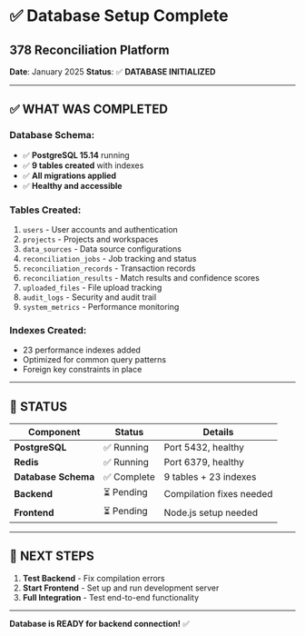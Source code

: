 # ✅ Database Setup Complete
## 378 Reconciliation Platform

**Date**: January 2025
**Status**: ✅ **DATABASE INITIALIZED**

---

## ✅ **WHAT WAS COMPLETED**

### **Database Schema**:
- ✅ **PostgreSQL 15.14** running
- ✅ **9 tables created** with indexes
- ✅ **All migrations applied**
- ✅ **Healthy and accessible**

### **Tables Created**:
1. `users` - User accounts and authentication
2. `projects` - Projects and workspaces
3. `data_sources` - Data source configurations
4. `reconciliation_jobs` - Job tracking and status
5. `reconciliation_records` - Transaction records
6. `reconciliation_results` - Match results and confidence scores
7. `uploaded_files` - File upload tracking
8. `audit_logs` - Security and audit trail
9. `system_metrics` - Performance monitoring

### **Indexes Created**:
- 23 performance indexes added
- Optimized for common query patterns
- Foreign key constraints in place

---

## 🎯 **STATUS**

| Component | Status | Details |
|-----------|--------|---------|
| **PostgreSQL** | ✅ Running | Port 5432, healthy |
| **Redis** | ✅ Running | Port 6379, healthy |
| **Database Schema** | ✅ Complete | 9 tables + 23 indexes |
| **Backend** | ⏳ Pending | Compilation fixes needed |
| **Frontend** | ⏳ Pending | Node.js setup needed |

---

## 🚀 **NEXT STEPS**

1. **Test Backend** - Fix compilation errors
2. **Start Frontend** - Set up and run development server
3. **Full Integration** - Test end-to-end functionality

---

**Database is READY for backend connection!** ✅

